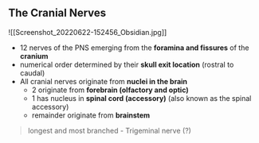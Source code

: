 ## The Cranial Nerves
![[Screenshot_20220622-152456_Obsidian.jpg]]
- 12 nerves of the PNS emerging from the **foramina and fissures** of the **cranium**
- numerical order determined by their **skull exit location** (rostral to caudal)
- All cranial nerves originate from **nuclei in the brain**
	- 2 originate from **forebrain (olfactory and optic)**
	- 1 has nucleus in **spinal cord (accessory)** (also known as the spinal accessory)
	- remainder originate from **brainstem**
> longest and most branched - Trigeminal nerve (?)
